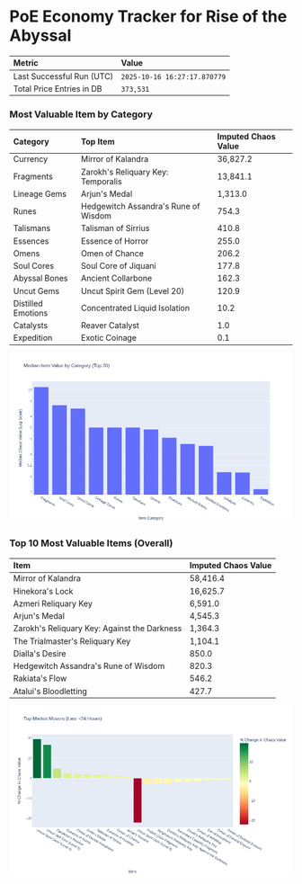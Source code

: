 # PoE Economy Tracker for Rise of the Abyssal

<!-- START_MAINTENANCE -->
| Metric | Value |
|:---|:---|
| Last Successful Run (UTC) | `2025-10-16 16:27:17.870779` |
| Total Price Entries in DB | `373,531` |

<!-- END_MAINTENANCE -->

<!-- START_DATAFRAME_DEBUG -->
<!-- END_DATAFRAME_DEBUG -->

<!-- START_CATEGORY_ANALYSIS -->
### Most Valuable Item by Category
| Category | Top Item | Imputed Chaos Value |
| :--- | :--- | :--- |
| Currency | Mirror of Kalandra | 36,827.2 |
| Fragments | Zarokh's Reliquary Key: Temporalis | 13,841.1 |
| Lineage Gems | Arjun's Medal | 1,313.0 |
| Runes | Hedgewitch Assandra's Rune of Wisdom | 754.3 |
| Talismans | Talisman of Sirrius | 410.8 |
| Essences | Essence of Horror | 255.0 |
| Omens | Omen of Chance | 206.2 |
| Soul Cores | Soul Core of Jiquani | 177.8 |
| Abyssal Bones | Ancient Collarbone | 162.3 |
| Uncut Gems | Uncut Spirit Gem (Level 20) | 120.9 |
| Distilled Emotions | Concentrated Liquid Isolation | 10.2 |
| Catalysts | Reaver Catalyst | 1.0 |
| Expedition | Exotic Coinage | 0.1 |


![Category Analysis Chart](charts/category_analysis.png)
<!-- END_ANALYSIS -->

<!-- START_ANALYSIS -->
### Top 10 Most Valuable Items (Overall)
| Item | Imputed Chaos Value |
| :--- | :--- |
| Mirror of Kalandra | 58,416.4 |
| Hinekora's Lock | 16,625.7 |
| Azmeri Reliquary Key | 6,591.0 |
| Arjun's Medal | 4,545.3 |
| Zarokh's Reliquary Key: Against the Darkness | 1,364.3 |
| The Trialmaster's Reliquary Key | 1,104.1 |
| Dialla's Desire | 850.0 |
| Hedgewitch Assandra's Rune of Wisdom | 820.3 |
| Rakiata's Flow | 546.2 |
| Atalui's Bloodletting | 427.7 |


![Market Movers Chart](charts/market_movers.png)
<!-- END_ANALYSIS -->
